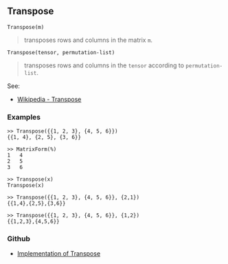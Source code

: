 ## Transpose

```
Transpose(m)
```

> transposes rows and columns in the matrix `m`.

```
Transpose(tensor, permutation-list)
```

> transposes rows and columns in the `tensor` according to `permutation-list`.

See:
* [Wikipedia - Transpose](https://en.wikipedia.org/wiki/Transpose)

### Examples

```
>> Transpose({{1, 2, 3}, {4, 5, 6}})
{{1, 4}, {2, 5}, {3, 6}}

>> MatrixForm(%)
1   4
2   5
3   6
 
>> Transpose(x)
Transpose(x)

>> Transpose({{1, 2, 3}, {4, 5, 6}}, {2,1})
{{1,4},{2,5},{3,6}}

>> Transpose({{1, 2, 3}, {4, 5, 6}}, {1,2})
{{1,2,3},{4,5,6}}
```

### Github

* [Implementation of Transpose](https://github.com/axkr/symja_android_library/blob/master/symja_android_library/matheclipse-core/src/main/java/org/matheclipse/core/builtin/LinearAlgebra.java#L4272) 
